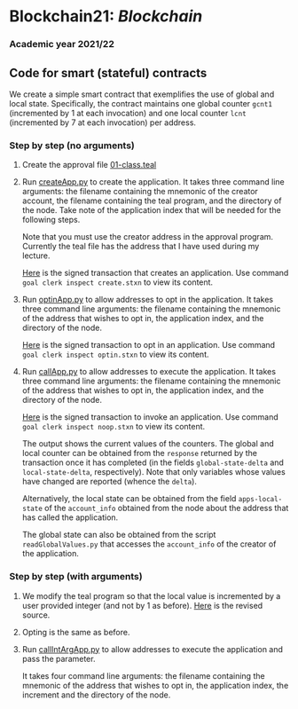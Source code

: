 # Blockchain21: *Blockchain* #
### Academic year 2021/22 ###

## Code for smart (stateful) contracts  ##

We create a simple smart contract that exemplifies the use of global and local state.
Specifically, the contract maintains one global counter ```gcnt1``` (incremented by 1 at each invocation)
and one local counter ```lcnt``` (incremented by 7 at each invocation) per address.

### Step by step (no arguments) ###

1. Create the approval file [01-class.teal](01-class.teal)
2. Run [createApp.py](createApp.py) to create the application.
    It takes three command line arguments: the filename containing the mnemonic of the creator account,
        the filename containing the teal program, and the directory of the node.
    Take note of the application index that will be needed for the following steps.

    Note that you must use the creator address in the approval program. Currently the teal file  has the address
    that I have used during my lecture.

    [Here](./TX/create.stxn) is the signed transaction that creates an application.
    Use command ```goal clerk inspect create.stxn``` to view its content.

2. Run [optinApp.py](optinApp.py) to allow addresses to opt in the application.
    It takes three command line arguments: the filename containing the mnemonic of the address
    that wishes to opt in, the application index, and the directory of the node.

    [Here](./TX/optin.stxn) is the signed transaction to opt in an application.
    Use command ```goal clerk inspect optin.stxn``` to view its content.
    
3. Run [callApp.py](callApp.py) to allow addresses to execute the application.
    It takes three command line arguments: the filename containing the mnemonic of the address
    that wishes to opt in, the application index, and the directory of the node.
    
    [Here](./TX/noop.stxn) is the signed transaction to invoke an application.
    Use command ```goal clerk inspect noop.stxn``` to view its content.

    The output shows the current values of the counters.
    The global and local counter can be obtained from the ```response``` returned by the transaction once it 
    has completed (in the fields ```global-state-delta``` and ```local-state-delta```, respectively).
    Note that only variables whose values have changed are reported (whence the ```delta```).

    Alternatively, the local state can be obtained from the field ```apps-local-state``` of the 
    ```account_info``` obtained from the node about the address that has called the application.

    The global state can also be obtained from the script ```readGlobalValues.py``` that accesses 
    the ```account_info``` of the creator of the application.

### Step by step (with arguments) ###

1.  We modify the teal program so that the local value is incremented by a user provided 
integer (and not by 1 as before). [Here](02-class.teal) is the revised source.

2. Opting is the same as before.

3. Run [callIntArgApp.py](callIntArgApp.py) to allow addresses to execute the application
    and pass the parameter.

    It takes four command line arguments: the filename containing the mnemonic of the address
    that wishes to opt in, the application index, the increment and the directory of the node.
    
